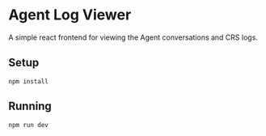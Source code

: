 # Agent Log Viewer

A simple react frontend for viewing the Agent conversations and CRS logs.

## Setup

```
npm install
```

## Running
```
npm run dev
```
